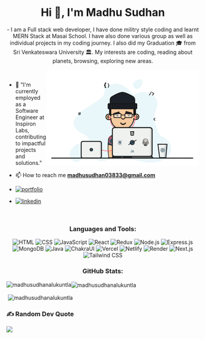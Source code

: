 <h1 align="center">Hi 👋, I'm Madhu Sudhan</h1>
<p align="center">- I am a Full stack web developer, I have done militry style coding and learnt MERN Stack at Masai School. I have also done various group as well as individual projects in my coding journey.
    I also did my Graduation 🎓 from Sri Venkateswara University 🏛. 
     My interests are coding, reading about planets, browsing, exploring new areas.
   </p>

<img align="right" width="400" src="https://raw.githubusercontent.com/SandunWebDev/SandunWebDev/main/assets/developer_coding_1.gif" alt="">

<br>

- 🌱 "I'm currently employed as a Software Engineer at Inspiron Labs, contributing to impactful projects and solutions."

- 📫 How to reach me **madhusudhan03833@gmail.com**
  
- [![portfolio](https://img.shields.io/badge/my_portfolio-000?style=for-the-badge&logo=ko-fi&logoColor=white)](https://madhusudhanalukuntla.github.io/)
  
- [![linkedin](https://img.shields.io/badge/linkedin-0A66C2?style=for-the-badge&logo=linkedin&logoColor=white)](https://www.linkedin.com/in/madhu-sudhan-794a91283/)


<br>
<h3 align="center">Languages and Tools:</h3>
<p align="center"> 
    <img src="https://img.shields.io/badge/HTML5-E34F26?style=for-the-badge&logo=html5&logoColor=white" width="100" height="35" alt="HTML"/>
    <img src="https://img.shields.io/badge/CSS3-1572B6?style=for-the-badge&logo=css3&logoColor=white" width="100" height="35" alt="CSS"/>
    <img src="https://img.shields.io/badge/JavaScript-F7DF1E?style=for-the-badge&logo=javascript&logoColor=black" width="100" height="35" alt="JavaScript"/>
    <img src="https://img.shields.io/badge/React-20232A?style=for-the-badge&logo=react&logoColor=61DAFB" width="100" height="35" alt="React"/>
    <img src="https://img.shields.io/badge/Redux-593D88?style=for-the-badge&logo=redux&logoColor=white" width="100" height="35" alt="Redux"/>
    <img src="https://img.shields.io/badge/Node.js-43853D?style=for-the-badge&logo=node.js&logoColor=white" width="100" height="35" alt="Node.js"/>
    <img src="https://img.shields.io/badge/Express.js-404D59?style=for-the-badge" width="100" height="35" alt="Express.js"/>
    <img src="https://img.shields.io/badge/MongoDB-4EA94B?style=for-the-badge&logo=mongodb&logoColor=white" width="100" height="35" alt="MongoDB"/>
    <img src="https://img.shields.io/badge/java-%23ED8B00.svg?style=for-the-badge&logo=openjdk&logoColor=white" alt="Java">
    <img src="https://img.shields.io/badge/Chakra--UI-319795?style=for-the-badge&logo=chakra-ui&logoColor=white" alt="ChakraUI">
    <img src="https://img.shields.io/badge/Vercel-404D59?style=for-the-badge" width="100" height="35" alt="Vercel"/>
    <img src="https://img.shields.io/badge/Netlify-319795?style=for-the-badge&logo=netlify&logoColor=white" alt="Netlify">
    <img src="https://img.shields.io/badge/Render-404D59?style=for-the-badge" width="100" height="35" alt="Render"/>
    <img src="https://img.shields.io/badge/Next.js-000000?style=for-the-badge&logo=next.js&logoColor=white" alt="Next.js">
    <img src="https://img.shields.io/badge/Tailwind_CSS-38B2AC?style=for-the-badge&logo=tailwind-css&logoColor=white" alt="Tailwind CSS">

</p>
</p>

<h3 align="center">GitHub Stats:</h3>
<p><img align="left" src="https://github-readme-stats.vercel.app/api/top-langs?username=madhusudhanalakuntla&show_icons=true&locale=en&layout=compact" alt="madhusudhanalukuntla" /></p>

<p><img align="center" src="https://github-readme-streak-stats.herokuapp.com/?user=madhusudhanalukuntla&" alt="madhusudhanalukuntla" /></p>

<p>&nbsp;<img align="center" src="https://github-readme-stats.vercel.app/api?username=madhusudhanalukuntla&show_icons=true&locale=en" alt="madhusudhanalukuntla" /></p>




### ✍️ Random Dev Quote
![](https://quotes-github-readme.vercel.app/api?type=horizontal&theme=radical&align=center)
